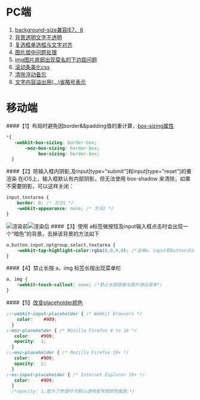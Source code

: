 # PC端

1. [background-size兼容IE7、8](https://github.com/chen77/CSS-Hack/issues/1)
2. [背景透明文字不透明](https://github.com/chen77/CSS-Hack/issues/2)
3. [复选框单选框与文字对齐](https://github.com/chen77/CSS-Hack/issues/3)
4. [图片居中问题处理](https://github.com/chen77/CSS-Hack/issues/4)
5. [img图片底部出现莫名的下边距问题](https://github.com/chen77/CSS-Hack/issues/5)
6. [滚动条美化css](https://github.com/chen77/CSS-Hack/issues/6)
7. [清除浮动备忘](https://github.com/chen77/CSS-Hack/issues/7)
8. [文字内容溢出用(…)省略号表示](https://github.com/chen77/CSS-Hack/issues/8)

# 移动端
####【1】布局时避免因border&&padding值的重计算，[box-sizing属性](http://zh.learnlayout.com/box-sizing.html)
```css
*{
   -webkit-box-sizing: border-box;
       -moz-box-sizing: border-box;
            box-sizing: border-box;
  }
```
####【2】除输入框内阴影,及input[type="submit"]和input[type="reset"]的重渲染
在iOS上，输入框默认有内部阴影，但无法使用 box-shadow 来清除，如果不需要阴影，可以这样关闭：
```css
input,textarea {
    border: 0; /* 方法1 */
    -webkit-appearance: none; /* 方法2 */
}
```
![渲染前](http://7xpwoc.com1.z0.glb.clouddn.com/webapp02-1.png)![渲染后](http://7xpwoc.com1.z0.glb.clouddn.com/webapp02-2.png)
####【3】使用 a标签做按钮及input输入框点击时会出现一个“暗色”的背景，去掉该背景的方法如下
```css
a,button,input,optgroup,select,textarea {
    -webkit-tap-highlight-color:rgba(0,0,0,0); /*去掉a、input和button点击时的蓝色外边框和灰色半透明背景*/
}
```
####【4】禁止长按 a，img 标签长按出现菜单栏
```css
a, img {
    -webkit-touch-callout: none; /*禁止长按链接与图片弹出菜单*/
}
```
####【5】[改变placeholder颜色](https://segmentfault.com/q/1010000000397925)
```css
::-webkit-input-placeholder { /* WebKit browsers */
    color:    #909;
  }
:-moz-placeholder { /* Mozilla Firefox 4 to 18 */
   color:    #909;
   opacity:  1;
  }
::-moz-placeholder { /* Mozilla Firefox 19+ */
   color:    #909;
   opacity:  1;
  }
:-ms-input-placeholder { /* Internet Explorer 10+ */
   color:    #909;
  }
  /*opacity: 1;是为了修改FF的默认透明度导致颜色偏差;*/
  ```
